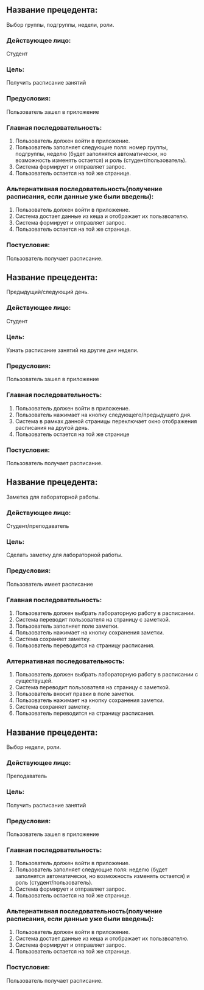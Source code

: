 ## Название прецедента:
Выбор группы, подгруппы, недели, роли.
### Действующее лицо: 
Студент
### Цель: 
Получить расписание занятий
### Предусловия: 
Пользователь зашел в приложение
### Главная последовательность:
1. Пользователь должен войти в приложение.
2. Пользователь заполняет следующие поля: номер группы, подгруппы, неделю (будет заполнятся автоматически, но возможность изменять остается) и роль (студент/пользователь).
3. Система формирует и отправляет запрос.
4. Пользователь остается на той же странице.
### Альтернативная последовательность(получение расписания, если данные уже были введены):
1. Пользователь должен войти в приложение.
2. Система достает данные из кеша и отображает их пользвоателю.
3. Система формирует и отправляет запрос.
4. Пользователь остается на той же странице.
### Постусловия: 
Пользователь получает расписание.

## Название прецедента:
Предыдущий/следующий день.
### Действующее лицо: 
Студент
### Цель: 
Узнать расписание занятий на другие дни недели.
### Предусловия: 
Пользователь зашел в приложение
### Главная последовательность:
1. Пользователь должен войти в приложение.
2. Пользователь нажимает на кнопку следующего/предыдущего дня.
3. Система в рамках данной страницы переключает окно отображения расписания на другой день.
4. Пользователь остается на той же странице
### Постусловия: 
Пользователь получает расписание.

## Название прецедента:
Заметка для лабораторной работы.
### Действующее лицо: 
Студент/преподаватель
### Цель: 
Сделать заметку для лабораторной работы.
### Предусловия: 
Пользователь имеет расписание
### Главная последовательность:
1. Пользователь должен выбрать лабораторную работу в расписании.
2. Система переводит пользователя на страницу с заметкой.
3. Пользователь заполняет поле заметки.
4. Пользователь нажимает на кнопку сохранения заметки.
5. Система сохраняет заметку.
6. Пользователь переводится на страницу расписания.
### Алтернативная последовательность:
1. Пользователь должен выбрать лабораторную работу в расписании с существущей.
2. Система переводит пользователя на страницу с заметкой.
3. Пользователь вносит правки в поле заметки.
4. Пользователь нажимает на кнопку сохранения заметки.
5. Система сохраняет заметку.
6. Пользователь переводится на страницу расписания.

## Название прецедента:
Выбор недели, роли.
### Действующее лицо: 
Преподаватель
### Цель: 
Получить расписание занятий
### Предусловия: 
Пользователь зашел в приложение
### Главная последовательность:
1. Пользователь должен войти в приложение.
2. Пользователь заполняет следующие поля: неделю (будет заполнятся автоматически, но возможность изменять остается) и роль (студент/пользователь).
3. Система формирует и отправляет запрос.
4. Пользователь остается на той же странице.
### Альтернативная последовательность(получение расписания, если данные уже были введены):
1. Пользователь должен войти в приложение.
2. Система достает данные из кеша и отображает их пользвоателю.
3. Система формирует и отправляет запрос.
4. Пользователь остается на той же странице.
### Постусловия: 
Пользователь получает расписание.

